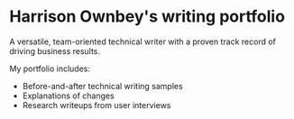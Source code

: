 # Harrison Ownbey's writing portfolio

A versatile, team-oriented technical writer with a proven track record of driving business results. 

My portfolio includes: 
* Before-and-after technical writing samples
* Explanations of changes
* Research writeups from user interviews
